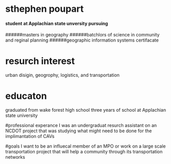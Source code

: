 sthephen poupart
===============

#### student at Applachian state unversity pursuing
######masters in geography
######batchlors of science in community and reginal planning
######geographic information systems certifacate

resurch interest
===========

<!---I need to come back here and add more stuff--->


urban disigin, geogrophy, logistics, and transportation

# educaton
graduated from wake forest high school
three years of school at Applachian state university

#professional experance
I was an undergraduat resurch assistant on an NCDOT project that was studying what might need to be done for the implimantation of CAVs

#goals
I want to be an influecal member of an MPO or work on a large scale transportation project that will help a community through its transportation networks
